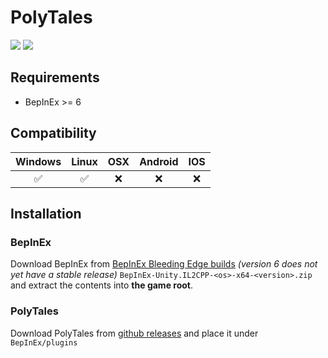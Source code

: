 ﻿# PolyTales

![](https://img.shields.io/github/downloads/PolyTalesTeam/PolyTales/total) ![](https://img.shields.io/github/repo-size/PolyTalesTeam/PolyTales)

## Requirements

- BepInEx >= 6

## Compatibility

|      Windows       |      Linux      |       OSX       | Android | IOS |
| :----------------: | :-------------: | :-------------: | :-----: | :-: |
| :white_check_mark: | :white_check_mark: | :x: |   :x:   | :x: |

## Installation

### BepInEx

Download BepInEx from [BepInEx Bleeding Edge builds](https://builds.bepinex.dev/projects/bepinex_be) *(version 6 does not yet have a stable release)* `BepInEx-Unity.IL2CPP-<os>-x64-<version>.zip` and extract the contents into **the game root**.

### PolyTales

Download PolyTales from [github releases](https://github.com/PolyTalesTeam/PolyTales/releases) and place it under `BepInEx/plugins`

